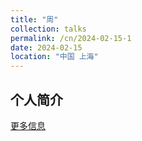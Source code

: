 ```yaml
---
title: "周"
collection: talks
permalink: /cn/2024-02-15-1
date: 2024-02-15
location: "中国 上海"
---
```


## 个人简介



[更多信息](https://zhoutaoq.github.io/)


